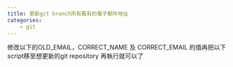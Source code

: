```yaml
---
title: 更新git branch所有舊有的電子郵件地址
categories:
    - git
---
```

修改以下的OLD_EMAIL，CORRECT_NAME 及 CORRECT_EMAIL 的值再把以下script移至想更新的git repository 再執行就可以了

<script src="https://gist.github.com/octocat/0831f3fbd83ac4d46451.js"></script>
